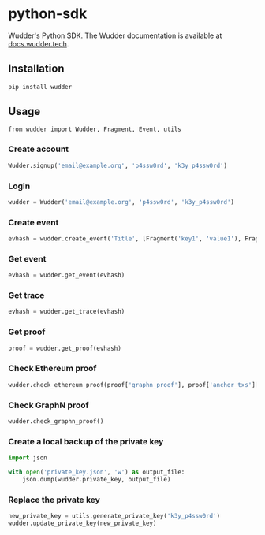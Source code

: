 # python-sdk
Wudder's Python SDK. The Wudder documentation is available at [docs.wudder.tech](https://docs.wudder.tech/).

## Installation
```bash
pip install wudder
```

## Usage

```
from wudder import Wudder, Fragment, Event, utils
```

### Create account
```python
Wudder.signup('email@example.org', 'p4ssw0rd', 'k3y_p4ssw0rd')
```

### Login
```python
wudder = Wudder('email@example.org', 'p4ssw0rd', 'k3y_p4ssw0rd')
```

### Create event
```python
evhash = wudder.create_event('Title', [Fragment('key1', 'value1'), Fragment('key2', 'value2')])
```

### Get event
```python
evhash = wudder.get_event(evhash)
```

### Get trace
```python
evhash = wudder.get_trace(evhash)
```

### Get proof
```python
proof = wudder.get_proof(evhash)
```

### Check Ethereum proof
```python
wudder.check_ethereum_proof(proof['graphn_proof'], proof['anchor_txs']['ethereum']))
```

### Check GraphN proof
```python
wudder.check_graphn_proof()
```

### Create a local backup of the private key
```python
import json

with open('private_key.json', 'w') as output_file:
    json.dump(wudder.private_key, output_file)
```

### Replace the private key
```python
new_private_key = utils.generate_private_key('k3y_p4ssw0rd')
wudder.update_private_key(new_private_key)
```
